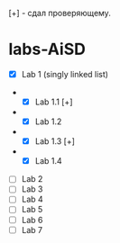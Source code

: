 [+] - сдал проверяющему.

# labs-AiSD

 - [x] Lab 1 (singly linked list)
 - - [x] Lab 1.1 [+]
 - - [x] Lab 1.2
 - - [x] Lab 1.3 [+]
 - - [x] Lab 1.4 
 - [ ] Lab 2
 - [ ] Lab 3
 - [ ] Lab 4
 - [ ] Lab 5
 - [ ] Lab 6
 - [ ] Lab 7